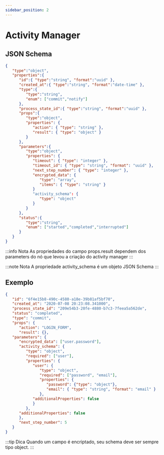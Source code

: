 ```yaml
---
sidebar_position: 2
---
```

# Activity Manager

## JSON Schema
```json
{
   "type":"object",
   "properties":{
      "id":{ "type":"string", "format":"uuid" },
      "created_at":{ "type":"string", "format":"date-time" },
      "type":{ 
         "type":"string", 
         "enum": ["commit","notify"] 
      },
      "process_state_id":{ "type":"string", "format":"uuid" },
      "props":{
         "type":"object",
         "properties": {
            "action": { "type": "string" },
            "result": { "type": "object" }
         }
      },
      "parameters":{
         "type":"object",
         "properties": {
            "timeout": { "type": "integer" },
            "timeout_id": { "type": "string", "format": "uuid" },
            "next_step_number": { "type": "integer" },
            "encrypted_data": {
               "type": "array",
               "items": { "type": "string" }
            }
            "activity_schema": {
               "type": "object"
            }
         }
      },
      "status":{ 
         "type":"string",
         "enum": ["started","completed","interrupted"]
      }
   }
}
```
:::info Nota
As propriedades do campo props.result dependem dos parameters do nó que levou a criação do activity manager
:::

:::note Nota
A propriedade activity_schema é um objeto JSON Schema
:::

## Exemplo 

``` json
{
   "id": "6f4e15b8-490c-4580-a18e-39b81af5bf70",
   "created_at": "2020-07-08 20:23:08.341000",
   "process_state_id": "209e54b3-20fe-4880-b7c3-7feea5a562de",
   "status": "completed",
   "type": "commit",
   "props": {
      "action": "LOGIN_FORM", 
      "result": {},
   "parameters": {
      "encrypted_data": ["user.password"], 
      "activity_schema": {
         "type": "object", 
         "required": ["user"], 
         "properties": {
            "user": { 
               "type": "object", 
               "required": ["password", "email"], 
               "properties": {
                  "password": {"type": "object"}, 
                  "email": { "type": "string", "format": "email" }
               }, 
            "additionalProperties": false
            }
         }, 
      "additionalProperties": false
      }, 
      "next_step_number": 5
   }
}
```

:::tip Dica
Quando um campo é encriptado, seu schema deve ser sempre tipo object.
:::